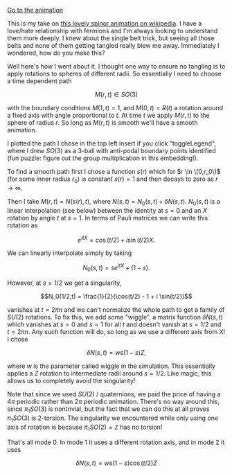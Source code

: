[Go to the animation](https://ryan-thorngren.github.io/spinors/)

This is my take on [this lovely spinor animation on wikipedia](https://en.wikipedia.org/wiki/File:Belt_Trick.ogv). I have a love/hate relationship with fermions and I'm always looking to understand them more deeply. I knew about the single belt trick, but seeing all those belts and none of them getting tangled really blew me away. Immediately I wondered, how do you make this?

Well here's how I went about it. I thought one way to ensure no tangling is to apply rotations to spheres of different radii. So essentially I need to choose a time dependent path

$$M(r,t) \in SO(3)$$

with the boundary conditions $M(1,t) = 1$, and $M(0,t) = R(t)$ a rotation around a fixed axis with angle proportional to $t$. At time $t$ we apply $M(r,t)$ to the sphere of radius $r$. So long as $M(r,t)$ is smooth we'll have a smooth animation.

I plotted the path I chose in the top left insert if you click "toggleLegend", where I drew $SO(3)$ as a 3-ball with anti-podal boundary points identified (fun puzzle: figure out the group multiplication in this embedding!).

To find a smooth path first I chose a function $s(r)$ which for $r \in \[0,r_0\)$ (for some inner radius $r_0$) is constant $s(r) = 1$ and then decays to zero as $r \to \infty$.

Then I take $M(r,t) = N(s(r),t)$, where $N(s,t) = N_0(s,t) + \delta N(s,t)$. $N_0(s,t)$ is a linear interpolation (see below) between the identity at $s = 0$ and an $X$ rotation by angle $t$ at $s = 1$. In terms of Pauli matrices we can write this rotation as

$$e^{i t X} = \cos(t/2) + i \sin(t/2) X.$$

We can linearly interpolate simply by taking

$$N_0(s,t) = s e^{i t X} + (1-s).$$

However, at $s = 1/2$ we get a singularity,

$$N_0(1/2,t) = \frac{1}{2}(\cos(t/2) - 1 + i \sin(t/2))$$

vanishes at $t = 2\pi n$ and we can't normalize the whole path to get a family of $SU(2)$ rotations. To fix this, we add some "wiggle", a matrix function $\delta N(s,t)$ which vanishes at $s = 0$ and $s = 1$ for all $t$ and doesn't vanish at $s = 1/2$ and $t = 2\pi n$. Any such function will do, so long as we use a different axis from X! I chose

$$\delta N(s,t) = w s(1-s) Z,$$

where $w$ is the parameter called wiggle in the simulation. This essentially applies a $Z$ rotation to intermediate radii around $s = 1/2$. Like magic, this allows us to completely avoid the singularity!

Note that since we used $SU(2)$ / quaternions, we paid the price of having a $4\pi$ periodic rather than $2\pi$ periodic animation. There's no way around this, since $\pi_1 SO(3)$ is nontrivial, but the fact that we can do this at all proves $\pi_1 SO(3)$ is 2-torsion. The singularity we encountered while only using one axis of rotation is because $\pi_1 SO(2) = \mathbb{Z}$ has no torsion!

That's all mode 0. In mode 1 it uses a different rotation axis, and in mode 2 it uses

$$\delta N(s,t) = w s(1-s) \cos(t/2) Z$$
